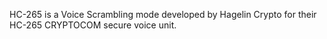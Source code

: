 HC-265 is a Voice Scrambling mode developed by Hagelin Crypto for their HC-265 CRYPTOCOM secure voice unit.